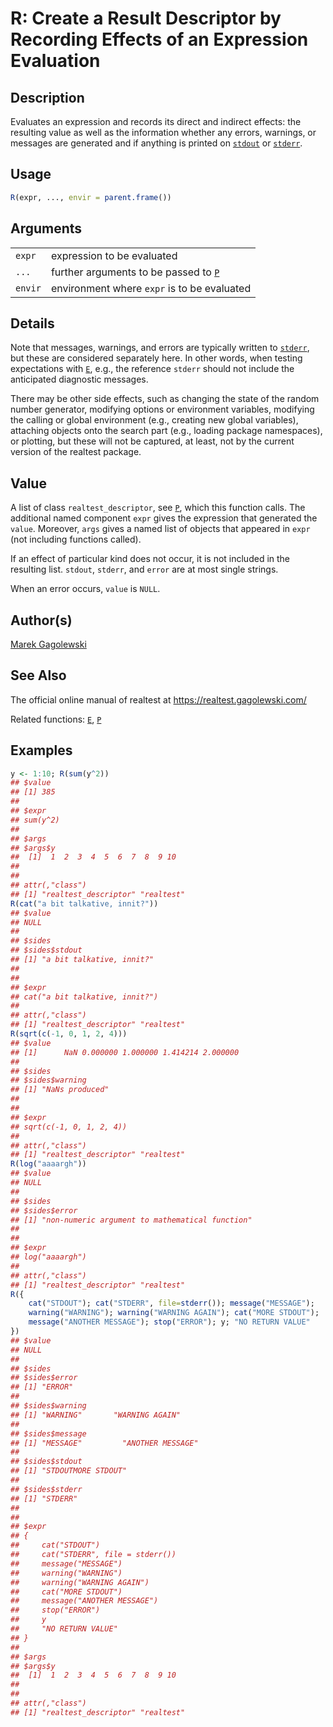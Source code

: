 # R: Create a Result Descriptor by Recording Effects of an Expression Evaluation

## Description

Evaluates an expression and records its direct and indirect effects: the resulting value as well as the information whether any errors, warnings, or messages are generated and if anything is printed on [`stdout`](https://stat.ethz.ch/R-manual/R-devel/library/base/help/stdout.html) or [`stderr`](https://stat.ethz.ch/R-manual/R-devel/library/base/help/stderr.html).

## Usage

``` r
R(expr, ..., envir = parent.frame())
```

## Arguments

|         |                                               |
|---------|-----------------------------------------------|
| `expr`  | expression to be evaluated                    |
| `...`   | further arguments to be passed to [`P`](P.md) |
| `envir` | environment where `expr` is to be evaluated   |

## Details

Note that messages, warnings, and errors are typically written to [`stderr`](https://stat.ethz.ch/R-manual/R-devel/library/base/help/stderr.html), but these are considered separately here. In other words, when testing expectations with [`E`](E.md), e.g., the reference `stderr` should not include the anticipated diagnostic messages.

There may be other side effects, such as changing the state of the random number generator, modifying options or environment variables, modifying the calling or global environment (e.g., creating new global variables), attaching objects onto the search part (e.g., loading package namespaces), or plotting, but these will not be captured, at least, not by the current version of the <span class="pkg">realtest</span> package.

## Value

A list of class `realtest_descriptor`, see [`P`](P.md), which this function calls. The additional named component `expr` gives the expression that generated the `value`. Moreover, `args` gives a named list of objects that appeared in `expr` (not including functions called).

If an effect of particular kind does not occur, it is not included in the resulting list. `stdout`, `stderr`, and `error` are at most single strings.

When an error occurs, `value` is `NULL`.

## Author(s)

[Marek Gagolewski](https://www.gagolewski.com/)

## See Also

The official online manual of <span class="pkg">realtest</span> at <https://realtest.gagolewski.com/>

Related functions: [`E`](E.md), [`P`](P.md)

## Examples




```r
y <- 1:10; R(sum(y^2))
## $value
## [1] 385
## 
## $expr
## sum(y^2)
## 
## $args
## $args$y
##  [1]  1  2  3  4  5  6  7  8  9 10
## 
## 
## attr(,"class")
## [1] "realtest_descriptor" "realtest"
R(cat("a bit talkative, innit?"))
## $value
## NULL
## 
## $sides
## $sides$stdout
## [1] "a bit talkative, innit?"
## 
## 
## $expr
## cat("a bit talkative, innit?")
## 
## attr(,"class")
## [1] "realtest_descriptor" "realtest"
R(sqrt(c(-1, 0, 1, 2, 4)))
## $value
## [1]      NaN 0.000000 1.000000 1.414214 2.000000
## 
## $sides
## $sides$warning
## [1] "NaNs produced"
## 
## 
## $expr
## sqrt(c(-1, 0, 1, 2, 4))
## 
## attr(,"class")
## [1] "realtest_descriptor" "realtest"
R(log("aaaargh"))
## $value
## NULL
## 
## $sides
## $sides$error
## [1] "non-numeric argument to mathematical function"
## 
## 
## $expr
## log("aaaargh")
## 
## attr(,"class")
## [1] "realtest_descriptor" "realtest"
R({
    cat("STDOUT"); cat("STDERR", file=stderr()); message("MESSAGE");
    warning("WARNING"); warning("WARNING AGAIN"); cat("MORE STDOUT");
    message("ANOTHER MESSAGE"); stop("ERROR"); y; "NO RETURN VALUE"
})
## $value
## NULL
## 
## $sides
## $sides$error
## [1] "ERROR"
## 
## $sides$warning
## [1] "WARNING"       "WARNING AGAIN"
## 
## $sides$message
## [1] "MESSAGE"         "ANOTHER MESSAGE"
## 
## $sides$stdout
## [1] "STDOUTMORE STDOUT"
## 
## $sides$stderr
## [1] "STDERR"
## 
## 
## $expr
## {
##     cat("STDOUT")
##     cat("STDERR", file = stderr())
##     message("MESSAGE")
##     warning("WARNING")
##     warning("WARNING AGAIN")
##     cat("MORE STDOUT")
##     message("ANOTHER MESSAGE")
##     stop("ERROR")
##     y
##     "NO RETURN VALUE"
## }
## 
## $args
## $args$y
##  [1]  1  2  3  4  5  6  7  8  9 10
## 
## 
## attr(,"class")
## [1] "realtest_descriptor" "realtest"
```
